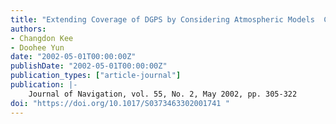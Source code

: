 ```yaml
---
title: "Extending Coverage of DGPS by Considering Atmospheric Models  Corrections"
authors:
- Changdon Kee
- Doohee Yun
date: "2002-05-01T00:00:00Z"
publishDate: "2002-05-01T00:00:00Z"
publication_types: ["article-journal"]
publication: |-
    Journal of Navigation, vol. 55, No. 2, May 2002, pp. 305-322
doi: "https://doi.org/10.1017/S0373463302001741 "
---
```

